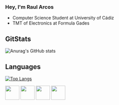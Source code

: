 ### Hey, I'm Raul Arcos

- Computer Science Student at University of Cádiz
- TMT of Electronics at Formula Gades

## GitStats 
![Anurag's GitHub stats](https://github-readme-stats.vercel.app/api?username=RaulArcos&show_icons=true&theme=tokyonight)

## Languages 
[![Top Langs](https://github-readme-stats.vercel.app/api/top-langs/?username=RaulArcos&layout=compact&theme=tokyonight)](https://github.com/Lagaress/github-readme-stats)

<p align="left" >
      <a href="mailto:raularcosherrera@gmail.com?Subject=I%20want%20propose%20you%20something" target="_blank" rel="noreferrer"><img src="https://user-images.githubusercontent.com/48330849/172060688-5e1bf6ca-7bb9-43a2-b202-001170434946.png"  width="45"></a>
        <a href="https://www.linkedin.com/in/raularcos/" target="_blank" rel="noreferrer"><img src="https://user-images.githubusercontent.com/48330849/172059761-c87c0437-c1b5-4e33-8d3e-e00adf4afc57.png"  width="45"></a>
    <a href="http://instagram.com/raularcosherrera" target="_blank" rel="noreferrer"><img src="https://user-images.githubusercontent.com/48330849/172059811-e9699771-f560-4217-b698-d64db9b4fe1c.png"  width="45"></a>
    <a href="https://twitter.com/RaulArcosH" target="_blank" rel="noreferrer"><img src="https://user-images.githubusercontent.com/48330849/172059786-980a496d-654e-4d81-add4-b490553bf34d.png"  width="45"></a>
</p>
